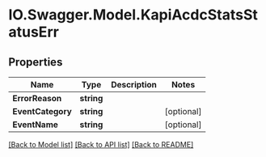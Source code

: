 # IO.Swagger.Model.KapiAcdcStatsStatusErr
## Properties

Name | Type | Description | Notes
------------ | ------------- | ------------- | -------------
**ErrorReason** | **string** |  | 
**EventCategory** | **string** |  | [optional] 
**EventName** | **string** |  | [optional] 

[[Back to Model list]](../README.md#documentation-for-models) [[Back to API list]](../README.md#documentation-for-api-endpoints) [[Back to README]](../README.md)

